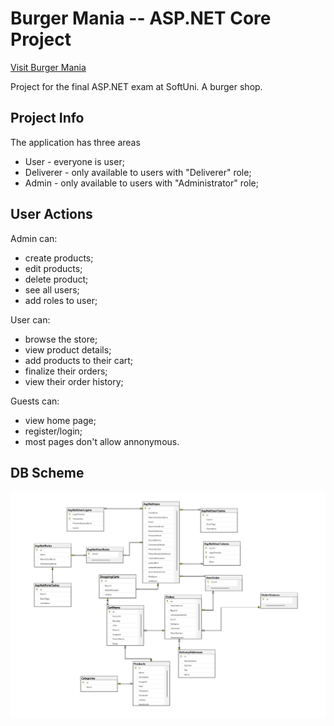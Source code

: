 # Burger Mania -- ASP.NET Core Project
 [Visit Burger Mania](https://burgermaniaapp.azurewebsites.net/)

Project for the final ASP.NET exam at SoftUni. A burger shop.


## Project Info
The application has three areas 
- User - everyone is user;
- Deliverer -  only available to users with "Deliverer" role;
- Admin - only available to users with "Administrator" role;


## User Actions
Admin can:
- create products;
- edit products;
- delete product;
- see all users;
- add roles to user;

User can:
- browse the store;
- view product details;
- add products to their cart;
- finalize their orders;
- view their order history;


Guests can:
- view home page;
- register/login;
- most pages don't allow annonymous.

## DB Scheme
![](images/db.png)

